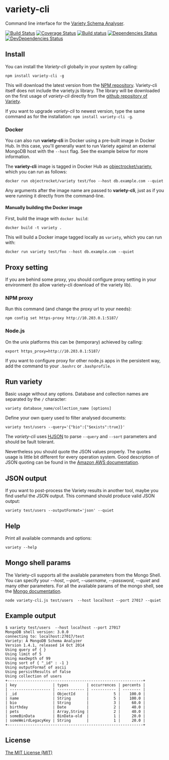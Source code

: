 # variety-cli

Command line interface for the [Variety Schema Analyser](https://github.com/variety/variety).

[![Build Status](https://travis-ci.org/variety/variety-cli.svg)](https://travis-ci.org/variety/variety-cli)
[![Coverage Status](https://coveralls.io/repos/variety/variety-cli/badge.svg)](https://coveralls.io/r/variety/variety-cli)
[![Build status](https://ci.appveyor.com/api/projects/status/3r6x00kf9sxpjeui?svg=true)](https://ci.appveyor.com/project/todvora/variety-cli)
[![Dependencies Status](https://david-dm.org/variety/variety-cli/status.svg)](https://david-dm.org/variety/variety-cli/)
[![DevDependencies Status](https://david-dm.org/variety/variety-cli/dev-status.svg)](https://david-dm.org/variety/variety-cli/#info=devDependencies)
## Install

You can install the *Variety-cli* globally in your system by calling:
```
npm install variety-cli -g
```
This will download the latest version from the [NPM repository](https://www.npmjs.com/package/variety-cli).
Variety-cli itself does not include the variety.js library. The library will be downloaded on the first usage
of *variety-cli* directly from the [github repository of Variety](https://raw.githubusercontent.com/variety/variety/master/variety.js).

If you want to upgrade *variety-cli* to newest version, type the same command as for the installation: ```npm install variety-cli -g```.

### Docker

You can also run **variety-cli** in Docker using a pre-built image in Docker Hub. In this case, you'll generally want to run Variety against an external MongoDB host with the `--host` flag. See the example below for more information.

The **variety-cli** image is tagged in Docker Hub as [objectrocket/variety](https://hub.docker.com/r/objectrocket/variety/), which you can run as follows:

```
docker run objectrocket/variety test/foo --host db.example.com --quiet
```

Any arguments after the image name are passed to **variety-cli**, just as if you were running it directly from the command-line.

#### Manually building the Docker image

First, build the image with `docker build`:

```
docker build -t variety .
```

This will build a Docker image tagged locally as `variety`, which you can run with:

```
docker run variety test/foo --host db.example.com --quiet
```

## Proxy setting

If you are behind some proxy, you should configure proxy setting in your environment (to allow variety-cli download of the variety lib).

### NPM proxy

Run this command (and change the proxy url to your needs):
```
npm config set https-proxy http://10.203.0.1:5187/
```

### Node.js
On the unix platforms this can be (temporary) achieved by calling:
 ```
export https_proxy=http://10.203.0.1:5187/

```
If you want to configure proxy for other node.js apps in the persistent way, add the command
to your ```.bashrc``` or ```.bashprofile```.

## Run variety

Basic usage without any options. Database and collection names are separated by the ```/``` character:
```
variety database_name/collection_name [options]
```

Define your own query used to filter analysed documents:

```
variety test/users --query='{"bio":{"$exists":true}}'
```

The *variety-cli* uses [HJSON](http://hjson.org/) to parse ```--query``` and ```--sort``` parameters and should be fault tolerant.

Nevertheless you should quote the JSON values properly. The quotes usage is little bit different for every operation system.
Good description of JSON quoting can be found in the [Amazon AWS documentation](https://docs.aws.amazon.com/cli/latest/userguide/cli-using-param.html#quoting-strings).

## JSON output
If you want to post-process the Variety results in another tool, maybe you find useful the
JSON output. This command should produce valid JSON output:

```
variety test/users --outputFormat='json' --quiet
```



## Help
Print all available commands and options:

```
variety --help
```

## Mongo shell params

The Variety-cli supports all the available parameters from the Mongo Shell.
You can specify your *--host*, *--port*, *--username*, *--password*, *--quiet* and many other parameters. For all the
available params of the mongo shell, see the [Mongo  documentation](http://docs.mongodb.org/manual/reference/program/mongo/).

```
node variety-cli.js test/users  --host localhost --port 27017 --quiet
```

## Example output
```
$ variety test/users  --host localhost --port 27017
MongoDB shell version: 3.0.0
connecting to: localhost:27017/test
Variety: A MongoDB Schema Analyzer
Version 1.4.1, released 14 Oct 2014
Using query of { }
Using limit of 5
Using maxDepth of 99
Using sort of { "_id" : -1 }
Using outputFormat of ascii
Using persistResults of false
Using collection of users
+------------------------------------------------------------+
| key                | types        | occurrences | percents |
| ------------------ | ------------ | ----------- | -------- |
| _id                | ObjectId     |           5 |    100.0 |
| name               | String       |           5 |    100.0 |
| bio                | String       |           3 |     60.0 |
| birthday           | Date         |           2 |     40.0 |
| pets               | Array,String |           2 |     40.0 |
| someBinData        | BinData-old  |           1 |     20.0 |
| someWeirdLegacyKey | String       |           1 |     20.0 |
+------------------------------------------------------------+
```

## License

[The MIT License (MIT)](https://raw.github.com/variety/variety-cli/master/LICENSE.md)
